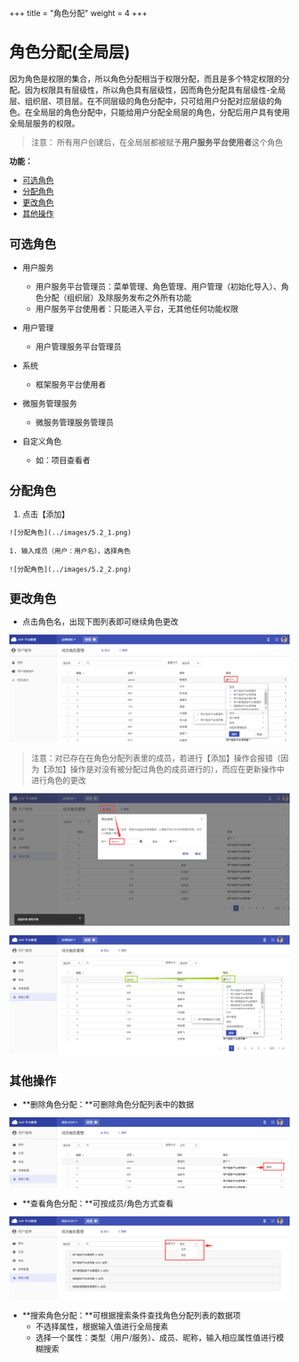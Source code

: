 +++
title = "角色分配"
weight = 4
+++

# 角色分配(全局层)

因为角色是权限的集合，所以角色分配相当于权限分配，而且是多个特定权限的分配。因为权限具有层级性，所以角色具有层级性，因而角色分配具有层级性-全局层、组织层、项目层。在不同层级的角色分配中，只可给用户分配对应层级的角色。在全局层的角色分配中，只能给用户分配全局层的角色，分配后用户具有使用全局层服务的权限。

> 注意： 所有用户创建后，在全局层都被赋予**用户服务平台使用者**这个角色

**功能：**

- [可选角色](#1)
- [分配角色](#2)
- [更改角色](#3)
- [其他操作](#4)


<h2 id="1">可选角色</h2>

- 用户服务
    - 用户服务平台管理员：菜单管理、角色管理、用户管理（初始化导入）、角色分配（组织层）及除服务发布之外所有功能
    - 用户服务平台使用者：只能进入平台，无其他任何功能权限

- 用户管理
    - 用户管理服务平台管理员

- 系统
    - 框架服务平台使用者

- 微服务管理服务
    - 微服务管理服务管理员

- 自定义角色
    - 如：项目查看者

<h2 id="2">分配角色</h2>

   1. 点击【添加】

    ![分配角色](../images/5.2_1.png)

    1. 输入成员（用户：用户名），选择角色

    ![分配角色](../images/5.2_2.png)

<h2 id="3">更改角色</h2>

- 点击角色名，出现下图列表即可继续角色更改

![更改角色](../images/5.2_3.png)

> 注意：对已存在在角色分配列表里的成员，若进行【添加】操作会报错（因为【添加】操作是对没有被分配过角色的成员进行的），而应在更新操作中进行角色的更改

![已被分配角色的成员无法进行添加操作](../images/5.2_4.png)

![已被分配角色的成员只能进行更改操作](../images/5.2_5.png)

<h2 id="4">其他操作</h2>

- **删除角色分配：**可删除角色分配列表中的数据

![删除角色分配](../images/5.3_1.png)

- **查看角色分配：**可按成员/角色方式查看

![角色分配查看方式](../images/5.3_2.png)

- **搜索角色分配：**可根据搜索条件查找角色分配列表的数据项
    - 不选择属性，根据输入值进行全局搜素
    - 选择一个属性：类型（用户/服务）、成员、昵称，输入相应属性值进行模糊搜索







